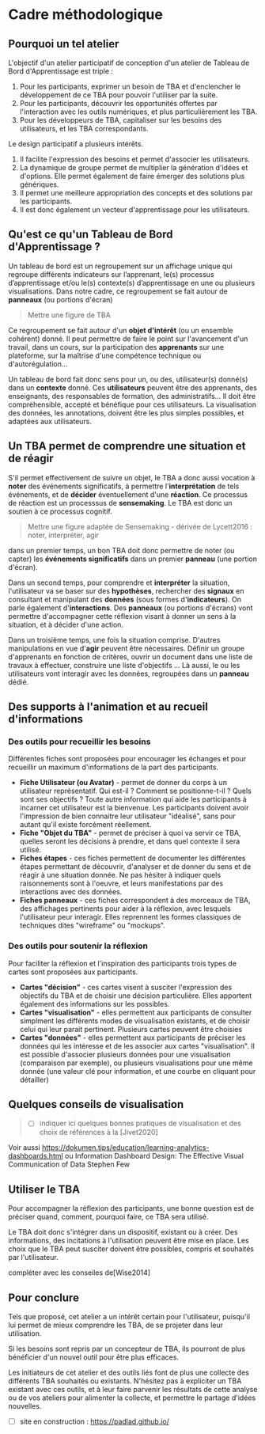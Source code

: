 # Cadre méthodologique

## Pourquoi un tel atelier
L'objectif d'un atelier participatif de conception d'un atelier de Tableau de Bord d'Apprentissage est triple :
1. Pour les participants, exprimer un besoin de TBA et d'enclencher le développement de ce TBA pour pouvoir l'utiliser par la suite.
2. Pour les participants, découvrir les opportunités offertes par l'interaction avec les outils numériques, et plus particulièrement les TBA.
3. Pour les développeurs de TBA, capitaliser sur les besoins des utilisateurs, et les TBA correspondants.

Le design participatif a plusieurs intérêts.
1. Il facilite l'expression des besoins et permet d'associer les utilisateurs.
2. La dynamique de groupe permet de multiplier la génération d'idées et d'options. Elle permet également de faire émerger des solutions plus génériques.
3. Il permet une meilleure appropriation des concepts et des solutions par les participants.
4. Il est donc également un vecteur d'apprentissage pour les utilisateurs.

## Qu'est ce qu'un Tableau de Bord d'Apprentissage ?
Un tableau de bord est un regroupement sur un affichage unique qui regroupe différents indicateurs sur l’apprenant, le(s) processus d’apprentissage et/ou le(s) contexte(s) d’apprentissage en une ou plusieurs visualisations.
Dans notre cadre, ce regroupement se fait autour de **panneaux** (ou portions d'écran)

> Mettre une figure de TBA

Ce regroupement se fait autour d'un **objet d'intérêt** (ou un ensemble cohérent) donné. Il peut permettre de faire le point sur l'avancement d'un travail, dans un cours, sur la participation des **apprenants** sur une plateforme, sur la maîtrise d'une compétence technique ou d'autorégulation...

Un tableau de bord fait donc sens pour un, ou des, utilisateur(s) donné(s) dans un **contexte** donné. Ces **utilisateurs** peuvent être des apprenants, des enseignants, des responsables de formation, des administratifs...  Il doit être compréhensible, accepté et bénéfique pour ces utilisateurs. La visualisation des données, les annotations, doivent être les plus simples possibles, et adaptées aux utilisateurs.

## Un TBA permet de comprendre une situation et de réagir

S'il permet effectivement de suivre un objet, le TBA a donc aussi vocation à **noter** des événements significatifs, à permettre l'**interprétation** de tels événements, et de **décider** éventuellement d'une **réaction**. Ce processus de réaction est un processsus de **sensemaking**. Le TBA est donc un soutien à ce processus cognitif.

> Mettre une figure adaptée de Sensemaking - dérivée de Lycett2016 : noter, interpréter, agir

dans un premier temps, un bon TBA doit donc permettre de noter (ou capter) les **événements significatifs** dans un premier **panneau** (une portion d'écran).

Dans un second temps, pour comprendre et **interpréter** la situation, l'utilisateur va se baser sur des **hypothèses**, rechercher des **signaux** en consultant et manipulant des **données** (sous formes d'**indicateurs**). On parle également d'**interactions**. Des **panneaux** (ou portions d'écrans) vont permettre d'accompagner cette réflexion visant à donner un sens à la situation, et à décider d'une action.

Dans un troisième temps, une fois la situation comprise. D'autres manipulations en vue d'**agir** peuvent être nécessaires. Définir un groupe d'apprenants en fonction de critères, ouvrir un document dans une liste de travaux à effectuer, construire une liste d'objectifs ... Là aussi, le ou les utilisateurs vont interagir avec les données, regroupées dans un **panneau** dédié.

## Des supports à l'animation et au recueil d'informations  

### Des outils pour recueillir les besoins
Différentes fiches sont proposées pour encourager les échanges et pour recueillir un maximum d'informations de la part des participants.
* **Fiche Utilisateur (ou Avatar)** - permet de donner du corps à un utilisateur représentatif. Qui est-il ? Comment se positionne-t-il ? Quels sont ses objectifs ? Toute autre information qui aide les participants à incarner cet utilisateur est la bienvenue.
Les participants doivent avoir l'impression de bien  connaitre leur utilisateur "idéalisé", sans pour autant qu'il existe forcément réellement.  
* **Fiche "Objet du TBA"** - permet de préciser à quoi va servir ce TBA, quelles seront les décisions à prendre, et dans quel contexte il sera utilisé.
* **Fiches étapes** - ces fiches permettent de documenter les différentes étapes permettant de découvrir, d'analyser et de donner du sens et de réagir à une situation donnée. Ne pas hésiter à indiquer quels raisonnements sont à l'oeuvre, et leurs manifestations par des interactions avec des données.
* **Fiches panneaux** - ces fiches correspondent à des morceaux de TBA, des affichages pertinents pour aider à la réflexion, avec lesquels l'utilisateur peur interagir. Elles reprennent les formes classiques de techniques dites "wireframe" ou "mockups".

### Des outils pour soutenir la réflexion
Pour faciliter la réflexion et l'inspiration des participants trois types de cartes sont proposées aux participants.
* **Cartes "décision"** - ces cartes visent à susciter l'expression des objectifs du TBA et de choisir une décision particulière. Elles apportent également des informations sur les possibles.
* **Cartes "visualisation"** - elles permettent aux participants de consulter simplment les différents modes de visualisation existants, et de choisir celui qui leur parait pertinent. Plusieurs cartes peuvent être choisies
* **Cartes "données"** - elles permettent aux participants de préciser les données qui les intéresse et de les associer aux cartes "visualisation". Il est possible d'associer plusieurs données pour une visualisation (comparaison par exemple), ou plusieurs visualisations pour une même donnée (une valeur clé pour information, et une courbe en cliquant pour détailler)

## Quelques conseils de visualisation

> - [ ] indiquer ici quelques bonnes pratiques de visualisation et des choix de références à la [Jivet2020]

Voir aussi https://dokumen.tips/education/learning-analytics-dashboards.html
ou
Information Dashboard Design: The Effective Visual Communication of Data
Stephen Few

## Utiliser le TBA

Pour accompagner la réflexion des participants, une bonne question est de préciser quand, comment, pourquoi faire, ce TBA sera utilisé.

Le TBA doit donc s'intégrer dans un dispositif, existant ou à créer. Des informations, des incitations à l'utilisation peuvent être mise en place. Les choix que le TBA peut susciter doivent être possibles, compris et souhaités par l'utilisateur.

compléter avec les conseiles de[Wise2014]


## Pour conclure
Tels que proposé, cet atelier a un intérêt certain pour l'utilisateur, puisqu'il lui permet de mieux comprendre les TBA, de se projeter dans leur utilisation.

Si les besoins sont repris par un concepteur de TBA, ils pourront de plus bénéficier d'un nouvel outil pour être plus efficaces.

Les initiateurs de cet atelier et des outils liés font de plus une collecte des différents TBA souhaités ou existants. N'hésitez pas à expliciter un TBA existant avec ces outils, et à leur faire parvenir les résultats de cette analyse ou de vos ateliers pour alimenter la collecte, et permettre le partage d'idées nouvelles.
- [ ] site en construction : https://padlad.github.io/
